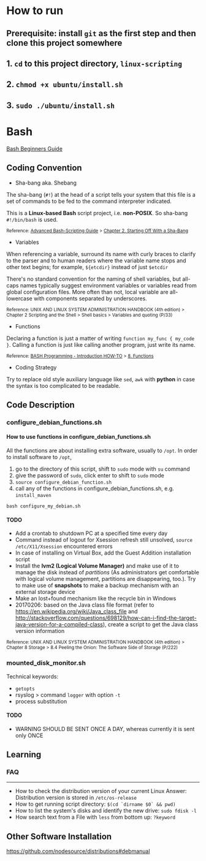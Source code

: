 # How to run
## Prerequisite: install `git` as the first step and then clone this project somewhere
## 1. `cd` to this project directory, `linux-scripting`
## 2. `chmod +x ubuntu/install.sh`
## 3. `sudo ./ubuntu/install.sh`
# Bash
[Bash Beginners Guide](http://www.tldp.org/LDP/Bash-Beginners-Guide/Bash-Beginners-Guide.pdf)

## Coding Convention
* Sha-bang aka. Shebang

The sha-bang (`#!`) at the head of a script tells your system that this file is a set of commands to be fed to the command interpreter indicated. 

This is a **Linux-based Bash** script project, i.e. **non-POSIX**. So sha-bang `#!/bin/bash` is used.

<sub>Reference: [Advanced Bash-Scripting Guide](http://tldp.org/LDP/abs/html/) > [Chapter 2. Starting Off With a Sha-Bang](http://tldp.org/LDP/abs/html/sha-bang.html)</sub>

* Variables

When referencing a variable, surround its name with curly braces to clarify to the parser and to human readers where the variable name stops and other text begins; for example, `${etcdir}` instead of just `$etcdir`

There's no standard convention for the naming of shell variables, but all-caps names typically suggest environment variables or variables read from global configuration files. More often than not, local variable are all-lowercase with components separated by underscores.

<sub>Reference: UNIX AND LINUX SYSTEM ADMINISTRATION HANDBOOK (4th edition) > Chapter 2 Scripting and the Shell > Shell basics > Variables and quoting (P/33)</sub>

* Functions

Declaring a function is just a matter of writing `function my_func { my_code }`. Calling a function is just like calling another program, just write its name. 

<sub>Reference: [BASH Programming - Introduction HOW-TO](http://tldp.org/HOWTO/Bash-Prog-Intro-HOWTO.html) > [8. Functions](http://tldp.org/HOWTO/Bash-Prog-Intro-HOWTO-8.html)</sub>

* Coding Strategy

Try to replace old style auxiliary language like `sed`, `awk` with **python** in case the syntax is too complicated to be readable. 

## Code Description

### configure_debian_functions.sh
#### How to use functions in configure_debian_functions.sh 
All the functions are about installing extra software, usually to `/opt`. In order to install software to `/opt`, 
1. go to the directory of this script, shift to `sudo` mode with `su` command
2. give the password of `sudo`, click enter to shift to `sudo` mode
3. `source configure_debian_function.sh`
4. call any of the functions in configure_debian_functions.sh, e.g. `install_maven`
  
`bash configure_my_debian.sh`

#### TODO
* Add a crontab to shutdown PC at a specified time every day
* Command instead of logout for Xsession refresh still unsolved, `source /etc/X11/Xsession` encountered errors
* In case of installing on Virtual Box, add the Guest Addition installation script
* Install the **lvm2 (Logical Volume Manager)** and make use of it to manage the disk instead of *partitions* (As administrators get comfortable with logical volume management, partitions are disappearing, too.). Try to make use of **snapshots** to make a backup mechanism with an external storage device
* Make an lost+found mechanism like the recycle bin in Windows
* 20170206: based on the Java class file format (refer to https://en.wikipedia.org/wiki/Java_class_file and http://stackoverflow.com/questions/698129/how-can-i-find-the-target-java-version-for-a-compiled-class), create a script to get the Java class version information

<sub>Reference: UNIX AND LINUX SYSTEM ADMINISTRATION HANDBOOK (4th edition) > Chapter 8 Storage > 8.4 Peeling the Onion: The Software Side of Storage (P/222)</sub>

### mounted_disk_monitor.sh
Technical keywords:
* `getopts`
* rsyslog > command `logger` with option `-t`
* process substitution

#### TODO
* WARNING SHOULD BE SENT ONCE A DAY, whereas currently it is sent only ONCE 

## Learning
### FAQ
----
* How to check the distribution version of your current Linux 
Answer: Distribution version is stored in `/etc/os-release` 
* How to get running script directory: ``$(cd `dirname $0` && pwd)``
* How to list the system's disks and identify the new drive: `sudo fdisk -l`
* How search text from a File with `less` from bottom up: `?keyword`

## Other Software Installation
https://github.com/nodesource/distributions#debmanual
